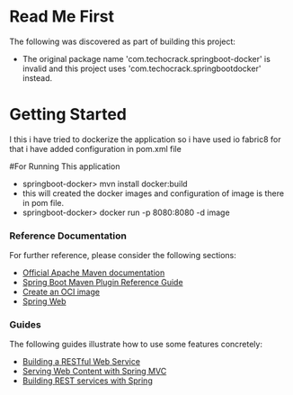 # Read Me First
The following was discovered as part of building this project:

* The original package name 'com.techocrack.springboot-docker' is invalid and this project uses 'com.techocrack.springbootdocker' instead.

# Getting Started
I this i have tried to dockerize the application so i have used io fabric8 for that
i have added configuration in pom.xml file

#For Running This application

* springboot-docker> mvn install docker:build
* this will created the docker images and configuration of image is there in pom file.
* springboot-docker> docker run -p 8080:8080 -d image <name> 

### Reference Documentation
For further reference, please consider the following sections:

* [Official Apache Maven documentation](https://maven.apache.org/guides/index.html)
* [Spring Boot Maven Plugin Reference Guide](https://docs.spring.io/spring-boot/docs/2.3.0.RELEASE/maven-plugin/reference/html/)
* [Create an OCI image](https://docs.spring.io/spring-boot/docs/2.3.0.RELEASE/maven-plugin/reference/html/#build-image)
* [Spring Web](https://docs.spring.io/spring-boot/docs/2.3.0.RELEASE/reference/htmlsingle/#boot-features-developing-web-applications)

### Guides
The following guides illustrate how to use some features concretely:

* [Building a RESTful Web Service](https://spring.io/guides/gs/rest-service/)
* [Serving Web Content with Spring MVC](https://spring.io/guides/gs/serving-web-content/)
* [Building REST services with Spring](https://spring.io/guides/tutorials/bookmarks/)

